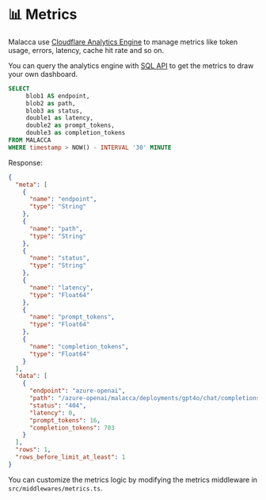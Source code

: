 # 📊 Metrics

Malacca use [Cloudflare Analytics Engine](https://developers.cloudflare.com/analytics/analytics-engine/) to manage metrics like token usage, errors, latency, cache hit rate and so on.

You can query the analytics engine with [SQL API](https://developers.cloudflare.com/analytics/analytics-engine/sql-api/) to get the metrics to draw your own dashboard.

```SQL
SELECT
     blob1 AS endpoint, 
     blob2 as path, 
     blob3 as status, 
     double1 as latency, 
     double2 as prompt_tokens, 
     double3 as completion_tokens 
FROM MALACCA 
WHERE timestamp > NOW() - INTERVAL '30' MINUTE
```

Response:

```json
{
  "meta": [
    {
      "name": "endpoint",
      "type": "String"
    },
    {
      "name": "path",
      "type": "String"
    },
    {
      "name": "status",
      "type": "String"
    },
    {
      "name": "latency",
      "type": "Float64"
    },
    {
      "name": "prompt_tokens",
      "type": "Float64"
    },
    {
      "name": "completion_tokens",
      "type": "Float64"
    }
  ],
  "data": [
    {
      "endpoint": "azure-openai",
      "path": "/azure-openai/malacca/deployments/gpt4o/chat/completions",
      "status": "404",
      "latency": 0,
      "prompt_tokens": 16,
      "completion_tokens": 703
    }
  ],
  "rows": 1,
  "rows_before_limit_at_least": 1
}
```

You can customize the metrics logic by modifying the metrics middleware in `src/middlewares/metrics.ts`.